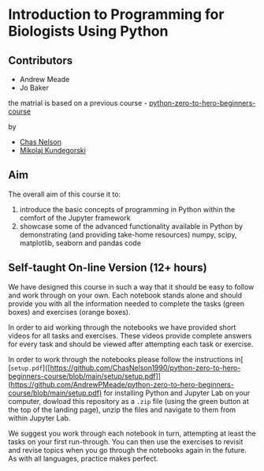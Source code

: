 # Introduction to Programming for Biologists Using Python 
##  


## Contributors

- Andrew Meade
- Jo Baker

the matrial is based on a previous course - [python-zero-to-hero-beginners-course](https://github.com/ChasNelson1990/python-zero-to-hero-beginners-course)

by 

- [Chas Nelson](https://github.com/ChasNelson1990)
- [Mikolaj Kundegorski](https://github.com/mixmixmix)

## Aim

The overall aim of this course it to:

1. introduce the basic concepts of programming in Python within the comfort of the Jupyter framework
2. showcase some of the advanced functionality available in Python by demonstrating (and providing take-home resources) numpy, scipy, matplotlib, seaborn and pandas code

## Self-taught On-line Version (12+ hours)

We have designed this course in such a way that it should be easy to follow and work through on your own. Each notebook stands alone and should provide you with all the information needed to complete the tasks (green boxes) and exercises (orange boxes).

In order to aid working through the notebooks we have provided short videos for all tasks and exercises. These videos provide complete answers for every task and should be viewed after attempting each task or exercise.

In order to work through the notebooks please follow the instructions in[ [`setup.pdf`]([https://github.com/ChasNelson1990/python-zero-to-hero-beginners-course/blob/main/setup/setup.pdf]](https://github.com/AndrewPMeade/python-zero-to-hero-beginners-course/blob/main/setup.pdf) for installing Python and Jupyter Lab on your computer, dowload this repository as a `.zip` file (using the green button at the top of the landing page), unzip the files and navigate to them from within Jupyter Lab.

We suggest you work through each notebook in turn, attempting at least the tasks on your first run-through. You can then use the exercises to revisit and revise topics when you go through the notebooks again in the future. As with all languages, practice makes perfect.
